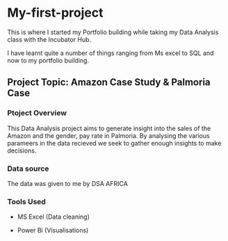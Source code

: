 # My-first-project

This is where I started my Portfolio building while taking my Data Analysis class with the Incubator Hub.

I have learnt quite a number of things ranging from Ms excel to SQL and now to my portfolio building.


## Project Topic: Amazon Case Study & Palmoria Case

### Ptoject Overview
This Data Analysis project aims to generate insight into the sales of the Amazon and the gender, pay rate in Palmoria. By analysing the various parameers in the data recieved we seek to gather enough insights to make decisions.  

### Data source
The data was given to me by DSA AFRICA 

### Tools Used
* MS Excel (Data cleaning)

* Power Bi (Visualisations)
